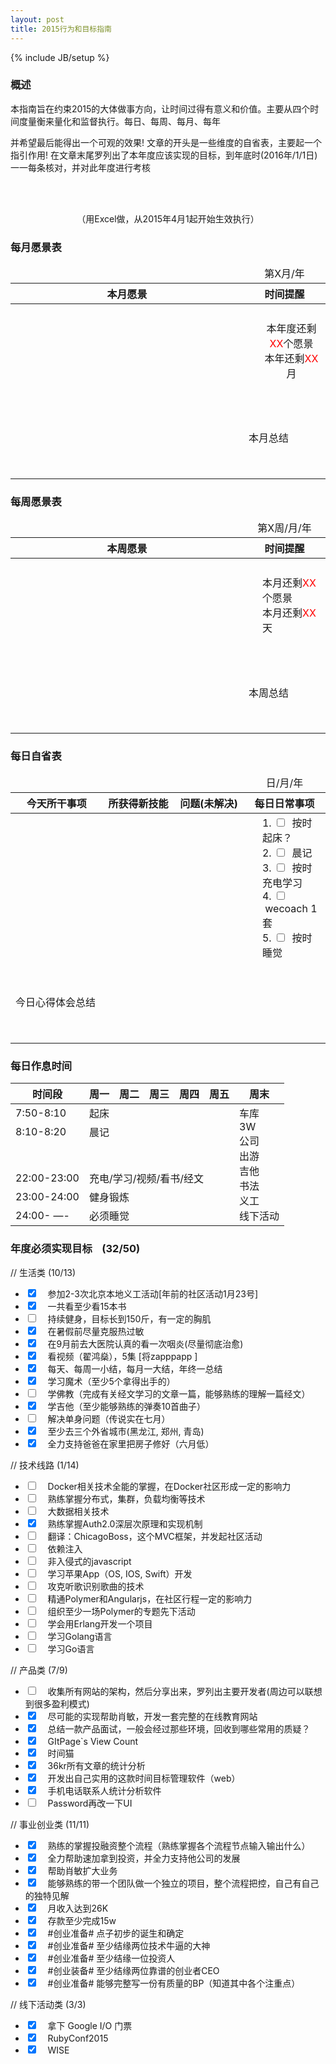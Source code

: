 ```yaml
---
layout: post
title: 2015行为和目标指南
---
```


{% include JB/setup %}


### 概述

本指南旨在约束2015的大体做事方向，让时间过得有意义和价值。主要从四个时间度量衡来量化和监督执行。每日、每周、每月、每年

并希望最后能得出一个可观的效果! 文章的开头是一些维度的自省表，主要起一个指引作用! 在文章末尾罗列出了本年度应该实现的目标，到年底时(2016年/1/1日)一一每条核对，并对此年度进行考核

<br>
<br>

<p style="text-align: center;">（用Excel做，从2015年4月1起开始生效执行）</p>

### 每月愿景表

<table style="border-top: 0px;  border-left: 0px;">
  <thead>
    <tr>
      <td style="border: 0px;"></td>
      <td style="text-align: center;">第X月/年</td>
    </tr>
    <tr>
      <th>本月愿景</th>
      <th>时间提醒</th>
    </tr>
  </thead>
  <tbody>
    <tr>
      <td></td>
      <td style="text-align: center;width:26%; height: 150px;padding-left: 30px;">
      本年度还剩<font color="red">XX</font>个愿景<br>
         本年还剩<font color="red">XX</font>月
      </td>
    </tr>
    <tr>
      <td></td>
        <td style="height: 130px;"> 本月总结
        </td>
    </tr>
  </tbody>
</table>

### 每周愿景表

<table style="border-top: 0px;  border-left: 0px;">
  <thead>
    <tr>
      <td style="border: 0px;"></td>
      <td style="text-align: center;">第X周/月/年</td>
    </tr>
    <tr>
      <th>本周愿景</th>
      <th>时间提醒</th>
    </tr>
  </thead>
  <tbody>
    <tr>
      <td></td>
      <td style="text-align: left;width:26%; height: 150px;padding-left: 30px;">
         本月还剩<font color="red">XX</font>个愿景<br>
         本月还剩<font color="red">XX</font>天
      </td>
    </tr>
    <tr>
      <td></td>
        <td style="height: 130px;"> 本周总结
        </td>
    </tr>
  </tbody>
</table>

### 每日自省表

<table style="border-top: 0px;  border-left: 0px;">
  <thead>
    <tr>
      <td style="border: 0px;"></td>
      <td style="border: 0px;"></td>
      <td style="border: 0px;"></td>
      <td style="text-align: center;">日/月/年</td>
    </tr>
    <tr>
      <th>今天所干事项</th>
      <th>所获得新技能</th>
      <th>问题(未解决)</th>
      <th>每日日常事项</th>
    </tr>
  </thead>
  <tbody>
    <tr>
      <td></td>
      <td></td>
      <td></td>
      <td style="text-align: left;width:26%; height: 150px;padding-left: 30px;">
         1. <input type="checkbox" /> &nbsp;按时起床？<br>
         2. <input type="checkbox" /> &nbsp;晨记<br>
         3. <input type="checkbox" /> &nbsp;按时充电学习<br>
         4. <input type="checkbox" /> &nbsp;wecoach 1 套<br>
         5. <input type="checkbox" /> &nbsp;按时睡觉<br>
      </td>
    </tr>
    <tr>
        <td style="height: 130px;"> 今日心得体会总结
        </td>
      <td colspan="3"></td>
    </tr>
  </tbody>
</table>

### 每日作息时间

<table>
  <thead>
    <tr>
      <th>时间段</th>
      <th>周一</th>
      <th>周二</th>
      <th>周三</th>
      <th>周四</th>
      <th>周五</th>
      <th>周末</th>
    </tr>
  </thead>
  <tbody>
    <tr>
      <td>7:50-8:10</td>
      <td colspan="5">起床</td>
      <td rowspan="8" class="col-lg-2">车库<br>3W<br>公司<br>出游<br>吉他<br>书法<br>义工<br>线下活动</td>
    </tr>
    <tr>
      <td>8:10-8:20</td>
      <td colspan="5">晨记</td>
    </tr>
    <tr>
      <td colspan="6" rowspan="2">&nbsp;</td>
    </tr>
    <tr></tr>
    <tr>
      <td>22:00-23:00</td>
      <td colspan="5">充电/学习/视频/看书/经文</td>
    </tr>
    <tr>
      <td>23:00-24:00</td>
      <td colspan="5" >健身锻炼</td>
    </tr>
    <tr>
      <td>24:00- —-</td>
      <td colspan="5" >必须睡觉</td>
    </tr>
  </tbody>
</table>

###  年度必须实现目标 &nbsp;&nbsp; (32/50)

// 生活类 (10/13)

* <input type="checkbox" checked/> &nbsp; &nbsp;参加2-3次北京本地义工活动[年前的社区活动1月23号]
* <input type="checkbox" checked /> &nbsp; &nbsp;一共看至少看15本书
* <input type="checkbox" /> &nbsp; &nbsp;持续健身，目标长到150斤，有一定的胸肌
* <input type="checkbox" checked /> &nbsp; &nbsp;在暑假前尽量克服热过敏
* <input type="checkbox" checked /> &nbsp; &nbsp;在9月前去大医院认真的看一次咽炎(尽量彻底治愈)
* <input type="checkbox" checked/> &nbsp; &nbsp;看视频（翟鸿燊），5集 [将zapppapp
]
* <input type="checkbox" checked /> &nbsp; &nbsp;每天、每周一小结，每月一大结，年终一总结
* <input type="checkbox" checked/> &nbsp; &nbsp;学习魔术（至少5个拿得出手的）
* <input type="checkbox" /> &nbsp; &nbsp;学佛教（完成有关经文学习的文章一篇，能够熟练的理解一篇经文）
* <input type="checkbox" checked /> &nbsp; &nbsp;学吉他（至少能够熟练的弹奏10首曲子）
* <input type="checkbox" /> &nbsp; &nbsp;解决单身问题（传说实在七月）
* <input type="checkbox" checked /> &nbsp; &nbsp;至少去三个外省城市(黑龙江, 郑州, 青岛)
* <input type="checkbox" checked /> &nbsp; &nbsp;全力支持爸爸在家里把房子修好（六月低）


// 技术线路 (1/14)

* <input type="checkbox" /> &nbsp; &nbsp;Docker相关技术全能的掌握，在Docker社区形成一定的影响力
* <input type="checkbox" /> &nbsp; &nbsp;熟练掌握分布式，集群，负载均衡等技术
* <input type="checkbox" /> &nbsp; &nbsp;大数据相关技术
* <input type="checkbox" checked /> &nbsp; &nbsp;熟练掌握Auth2.0深层次原理和实现机制
* <input type="checkbox" /> &nbsp; &nbsp;翻译：ChicagoBoss，这个MVC框架，并发起社区活动
* <input type="checkbox" /> &nbsp; &nbsp;依赖注入
* <input type="checkbox" /> &nbsp; &nbsp;非入侵式的javascript
* <input type="checkbox" /> &nbsp; &nbsp;学习苹果App（OS, IOS, Swift）开发
* <input type="checkbox" /> &nbsp; &nbsp;攻克听歌识别歌曲的技术
* <input type="checkbox" /> &nbsp; &nbsp;精通Polymer和Angularjs，在社区行程一定的影响力
* <input type="checkbox" /> &nbsp; &nbsp;组织至少一场Polymer的专题先下活动
* <input type="checkbox" /> &nbsp; &nbsp;学会用Erlang开发一个项目
* <input type="checkbox" /> &nbsp; &nbsp;学习Golang语言
* <input type="checkbox" /> &nbsp; &nbsp;学习Go语言


// 产品类 (7/9)

* <input type="checkbox" /> &nbsp; &nbsp;收集所有网站的架构，然后分享出来，罗列出主要开发者(周边可以联想到很多盈利模式)
* <input type="checkbox" checked /> &nbsp; &nbsp;尽可能的实现帮助肖敏，开发一套完整的在线教育网站
* <input type="checkbox" checked /> &nbsp; &nbsp;总结一款产品面试，一般会经过那些环境，回收到哪些常用的质疑？
* <input type="checkbox" checked /> &nbsp; &nbsp;GItPage`s View Count
* <input type="checkbox" checked /> &nbsp; &nbsp;时间猫
* <input type="checkbox" checked /> &nbsp; &nbsp;36kr所有文章的统计分析
* <input type="checkbox" checked /> &nbsp; &nbsp;开发出自己实用的这款时间目标管理软件（web）
* <input type="checkbox" checked /> &nbsp; &nbsp;手机电话联系人统计分析软件
* <input type="checkbox" /> &nbsp; &nbsp;Password再改一下UI


// 事业创业类 (11/11)

* <input type="checkbox" checked /> &nbsp; &nbsp;熟练的掌握投融资整个流程（熟练掌握各个流程节点输入输出什么）
* <input type="checkbox" checked /> &nbsp; &nbsp;全力帮助速加拿到投资，并全力支持他公司的发展
* <input type="checkbox" checked /> &nbsp; &nbsp;帮助肖敏扩大业务
* <input type="checkbox" checked /> &nbsp; &nbsp;能够熟练的带一个团队做一个独立的项目，整个流程把控，自己有自己的独特见解
* <input type="checkbox" checked /> &nbsp; &nbsp;月收入达到26K
* <input type="checkbox" checked /> &nbsp; &nbsp;存款至少完成15w
* <input type="checkbox" checked /> &nbsp; &nbsp;\#创业准备# 点子初步的诞生和确定
* <input type="checkbox" checked /> &nbsp; &nbsp;\#创业准备# 至少结缘两位技术牛逼的大神
* <input type="checkbox" checked /> &nbsp; &nbsp;\#创业准备# 至少结缘一位投资人
* <input type="checkbox" checked /> &nbsp; &nbsp;\#创业装备# 至少结缘两位靠谱的创业者CEO
* <input type="checkbox" checked /> &nbsp; &nbsp;\#创业准备# 能够完整写一份有质量的BP（知道其中各个注重点）


// 线下活动类 (3/3)

* <input type="checkbox" checked /> &nbsp; &nbsp;拿下 Google I/O 门票
* <input type="checkbox" checked /> &nbsp; &nbsp;RubyConf2015
* <input type="checkbox" checked /> &nbsp; &nbsp;WISE
